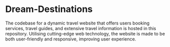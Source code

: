 # Dream-Destinations
The codebase for a dynamic travel website that offers users booking services, travel guides, and extensive travel information is hosted in this repository. Utilising cutting-edge web technology, the website is made to be both user-friendly and responsive, improving user experience. 
